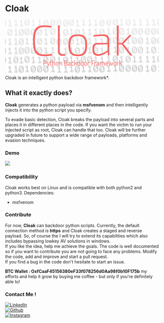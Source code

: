 # Cloak
<img src='https://github.com/BadBoy0170/Cloak/blob/main/cloak.png'/>
Cloak is an intelligent python backdoor framework*.

## What it exactly does?
<b>Cloak</b> generates a python payload via <b>msfvenom</b> and then intelligently injects it into the python script you specify.

To evade basic detection, Cloak breaks the payload into several parts and places it in different places in the code. If you want the victim to run your injected script as root, Cloak can handle that too.
Cloak will be further upgraded in future to support a wide range of payloads, platforms and evasion techniques.

### Demo
<img src='[https://i.imgur.com/KJ9hTHo.png](https://github.com/BadBoy0170/Cloak/blob/main/cloak.1.png)'/>

### Compatibility
Cloak works best on Linux and is compatible with both python2 and python3.
Dependencies:
- msfvenom

### Contribute
For now, <b>Cloak</b> can backdoor python scripts. Currently, the default connection method is <b>https</b> and Cloak creates a staged and reverse payload. So, of course the I will try to extend its capabilities which also includes bypassing lowkey AV solutions in windows.<br>
If you like the idea, help me achieve the goals. The code is well documented so if you want to contribute you are not going to face any problems.
Modify the code, add and improve and start a pull request.<br>
If you find a bug in the code don't hesitate to start an issue.<br>

**BTC Wallet : OxfCaaF45156380eF33f078256d0Aa98f0b10F175b** my efforts and help it grow by buying me coffee - but only if you're definitely able to!


### Contact Me !

[<img target="_blank" src="https://img.icons8.com/bubbles/100/000000/linkedin.png" title="LinkedIn">](www.linkedin.com/in/kunal-ranjan-166b30249)      
[<img target="_blank" src="https://img.icons8.com/bubbles/100/000000/github.png" title="Github">](https://github.com/BadBoy0170)     
[<img target="_blank" src="https://img.icons8.com/bubbles/100/000000/instagram-new.png" title="Instagram">](https://instagram.com/badboy__17_/) 
